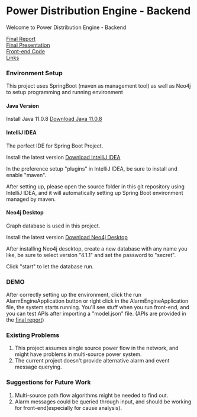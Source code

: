 # Power Distribution Engine - Backend
Welcome to Power Distribution Engine - Backend

[Final Report](https://docs.google.com/document/d/1waMC8Dy008sGkTmT8QTbn4Z5YRN4rB0j6Jkr6HAkVag/edit?usp=sharing)   
[Final Presentation](https://docs.google.com/presentation/d/18VR-pmh6YDRFnFCeVbwGybzk4kBMESyPSW89sCM0Lqk/edit?usp=sharing)   
[Front-end Code](https://github.com/Agnique/react-alarm-engine.git)   
[Links](https://docs.google.com/document/d/1yTTkP1E3tP8iVqp73hBIhuoGtjaZ4Is-NB16OYR9C54/edit?usp=sharing)
### Environment Setup
This project uses SpringBoot (maven as management tool) as well as Neo4j to setup programming and running environment
#### Java Version
Install Java 11.0.8 [Download Java 11.0.8](https://www.oracle.com/java/technologies/javase/11-0-8-relnotes.html "Download Java 11.0.8")
#### IntelliJ IDEA
The perfect IDE for Spring Boot Project.

Install the latest version [Download IntelliJ IDEA](https://www.jetbrains.com/idea/ "Download IntelliJ IDEA")

In the preference setup "plugins" in IntelliJ IDEA, be sure to install and enable "maven".

After setting up, please open the source folder in this git repository using IntelliJ IDEA, and it will automatically setting up Spring Boot environment managed by maven.

#### Neo4j Desktop
Graph database is used in this project.

Install the latest version [Download Neo4j Desktop](https://neo4j.com/download-neo4j-now/?utm_program=na-prospecting&utm_source=google&utm_medium=cpc&utm_campaign=na-search-branded&utm_adgroup=neo4j-desktop&gclid=CjwKCAiAz4b_BRBbEiwA5XlVVvf5xg2t1lUj7YwVR4IpB7RmGDsZ8E49aV0cC8hWK8aCamDJXCXhqxoC_LcQAvD_BwE "Download Neo4j Desktop")

After installing Neo4j descktop, create a new database with any name you like, be sure to select version "4.1.1" and set the password to "secret".

Click "start" to let the database run.
### DEMO
After correctly setting up the environment, click the run AlarmEngineApplication button or right click in the AlarmEngineApplication file, the system starts running.
You'll see stuff when you run front-end, and you can test APIs after importing a "model.json" file. (APIs are provided in the [final report](https://docs.google.com/document/d/1waMC8Dy008sGkTmT8QTbn4Z5YRN4rB0j6Jkr6HAkVag/edit?usp=sharing))
### Existing Problems
1. This project assumes single source power flow in the network, and might have problems in multi-source power system.
2. The current project doesn't provide alternative alarm and event message querying.
### Suggestions for Future Work
1. Multi-source path flow algorithms might be needed to find out.
2. Alarm messages could be queried through input, and should be working for front-end(especially for cause analysis).
